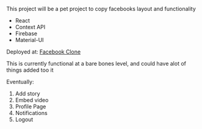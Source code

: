 This project will be a pet project to copy facebooks layout and functionality

- React
- Context API
- Firebase
- Material-UI

Deployed at: [Facebook Clone](https://fb-clone-51661.web.app/)

This is currently functional at a bare bones level, and could have alot of things added too it

Eventually: 
1. Add story
2. Embed video
3. Profile Page
4. Notifications
5. Logout

